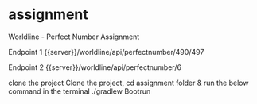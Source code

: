 # assignment
Worldline - Perfect Number Assignment

Endpoint 1 {{server}}/worldline/api/perfectnumber/490/497

Endpoint 2 {{server}}/worldline/api/perfectnumber/6

clone the project Clone the project, cd assignment folder & run the below command in the terminal ./gradlew Bootrun
